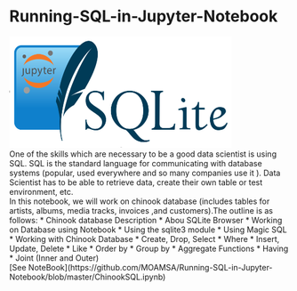 # Running-SQL-in-Jupyter-Notebook

<img src="https://github.com/MOAMSA/Running-SQL-in-Jupyter-Notebook/blob/master/Figures/NotebookSQLite.PNG" height="200" width="400">
<br>
One of the skills which are necessary to be a good data scientist is using SQL. SQL is the standard language for communicating with database systems (popular, used everywhere and so many companies use it ). Data Scientist has to be able to retrieve data, create their own table or test environment, etc.<br>
In this notebook, we will work on chinook database (includes tables for artists, albums, media tracks, invoices ,and customers).The outline is as follows:
* Chinook database Description
* Abou SQLite Browser
* Working on Database using Notebook
  * Using the sqlite3 module
  * Using Magic SQL
* Working with Chinook Database 
  * Create, Drop, Select
  * Where 
  * Insert, Update, Delete
  * Like
  * Order by
  * Group by
  * Aggregate Functions
  * Having
  * Joint (Inner and Outer)
  
<br>
[See NoteBook](https://github.com/MOAMSA/Running-SQL-in-Jupyter-Notebook/blob/master/ChinookSQL.ipynb)
  
